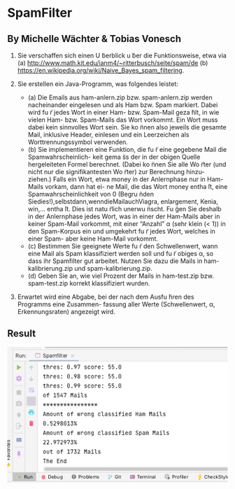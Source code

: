 # SpamFilter
## By Michelle Wächter & Tobias Vonesch
1. Sie verschaffen sich einen U ̈berblick u ̈ber die Funktionsweise, etwa via (a) http://www.math.kit.edu/ianm4/~ritterbusch/seite/spam/de
   (b) https://en.wikipedia.org/wiki/Naive_Bayes_spam_filtering.
   
2. Sie erstellen ein Java-Programm, was folgendes leistet:
   * (a) Die Emails aus ham-anlern.zip bzw. spam-anlern.zip werden nacheinander eingelesen
   und als Ham bzw. Spam markiert. Dabei wird fu ̈r jedes Wort in einer Ham- bzw. Spam-Mail geza ̈hlt, in wie vielen Ham- bzw. Spam-Mails das Wort vorkommt. Ein Wort muss dabei kein sinnvolles Wort sein. Sie ko ̈nnen also jeweils die gesamte Mail, inklusive Header, einlesen und ein Leerzeichen als Worttrennungssymbol verwenden.
   * (b) Sie implementieren eine Funktion, die fu ̈r eine gegebene Mail die Spamwahrscheinlich- keit gema ̈ss der in der obigen Quelle hergeleiteten Formel berechnet. (Dabei ko ̈nnen Sie alle Wo ̈rter (und nicht nur die signifikantesten Wo ̈rter) zur Berechnung hinzu- ziehen.)
   Falls ein Wort, etwa money in der Anlernphase nur in Ham-Mails vorkam, dann hat ei- ne Mail, die das Wort money entha ̈lt, eine Spamwahrscheinlichkeit von 0 (Begru ̈nden Siedies!),selbstdann,wenndieMailauchViagra, enlargement, Kenia, win,... entha ̈lt. Dies ist natu ̈rlich unerwu ̈nscht. Fu ̈gen Sie deshalb in der Anlernphase jedes Wort, was in einer der Ham-Mails aber in keiner Spam-Mail vorkommt, mit einer “Anzahl” α (sehr klein (< 1)) in den Spam-Korpus ein und umgekehrt fu ̈r jedes Wort, welches in einer Spam- aber keine Ham-Mail vorkommt.
   * (c) Bestimmen Sie geeignete Werte fu ̈r den Schwellenwert, wann eine Mail als Spam klassifiziert werden soll und fu ̈r obiges α, so dass ihr Spamfilter gut arbeitet. Nutzen Sie dazu die Mails in ham-kalibrierung.zip und spam-kalibrierung.zip.
   * (d) Geben Sie an, wie viel Prozent der Mails in ham-test.zip bzw. spam-test.zip korrekt klassifiziert wurden.
   
3. Erwartet wird eine Abgabe, bei der nach dem Ausfu ̈hren des Programms eine Zusammen- fassung aller Werte (Schwellenwert, α, Erkennungsraten) angezeigt wird.

## Result
![Image](screenshot.png)
